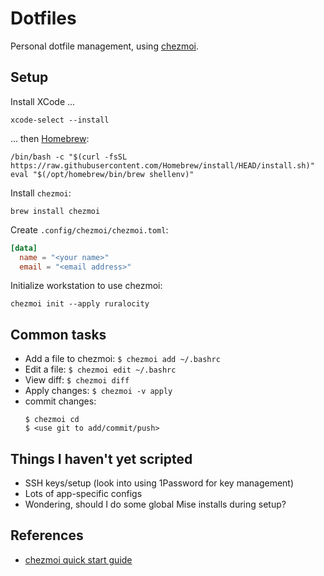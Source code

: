# Dotfiles

Personal dotfile management, using [chezmoi].

[chezmoi]:https://github.com/twpayne/chezmoi


## Setup

Install XCode ...

```
xcode-select --install
```

... then [Homebrew]:

```
/bin/bash -c "$(curl -fsSL https://raw.githubusercontent.com/Homebrew/install/HEAD/install.sh)"
eval "$(/opt/homebrew/bin/brew shellenv)"
```

Install `chezmoi`:

```
brew install chezmoi
```

Create `.config/chezmoi/chezmoi.toml`:

```toml
[data]
  name = "<your name>"
  email = "<email address>"
```

Initialize workstation to use chezmoi:

```
chezmoi init --apply ruralocity
```

[Homebrew]:https://brew.sh

## Common tasks

- Add a file to chezmoi: `$ chezmoi add ~/.bashrc`
- Edit a file: `$ chezmoi edit ~/.bashrc`
- View diff: `$ chezmoi diff`
- Apply changes: `$ chezmoi -v apply`
- commit changes:
  ```
  $ chezmoi cd
  $ <use git to add/commit/push>
  ```


## Things I haven't yet scripted

- SSH keys/setup (look into using 1Password for key management)
- Lots of app-specific configs
- Wondering, should I do some global Mise installs during setup?


## References

- [chezmoi quick start guide](https://www.chezmoi.io/quick-start/)
